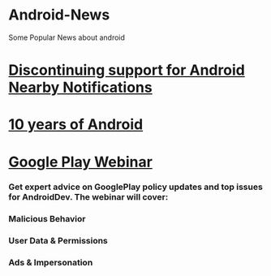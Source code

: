 # Android-News
Some Popular News about android

# [Discontinuing support for Android Nearby Notifications](https://android-developers.googleblog.com/2018/10/discontinuing-support-for-android.html?linkId=58716224)

# [10 years of Android](https://twitter.com/AndroidDev/status/1055925572256350208)

# [Google Play Webinar](https://twitter.com/GooglePlayDev/status/1058410916105146373)
### Get expert advice on GooglePlay policy updates and top issues for AndroidDev. The webinar will cover:
  
  ### Malicious Behavior
  ### User Data & Permissions
  ### Ads & Impersonation
  
  

